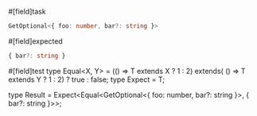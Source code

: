 #[field]task
```ts
GetOptional<{ foo: number, bar?: string }>
```

#[field]expected
```ts
{ bar?: string }
```

#[field]test
type Equal<X, Y> = (<T>() => T extends X ? 1 : 2) extends(
    <T>() => T extends Y ? 1 : 2) ? true : false;
type Expect<T extends true> = T;

type Result = Expect<Equal<GetOptional<{ foo: number, bar?: string }>, { bar?: string }>>;